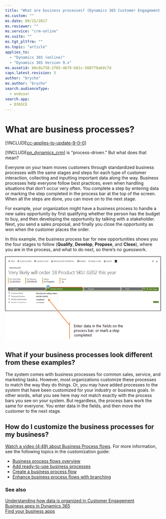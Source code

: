 ```yaml
---
title: "What are business processes? (Dynamics 365 Customer Engagement) | MicrosoftDocs"
ms.custom: ""
ms.date: 09/15/2017
ms.reviewer: ""
ms.service: "crm-online"
ms.suite: ""
ms.tgt_pltfrm: ""
ms.topic: "article"
applies_to: 
  - "Dynamics 365 (online)"
  - "Dynamics 365 Version 9.x"
ms.assetid: b0c0a758-2f03-4679-b81c-560779a6dc7d
caps.latest.revision: 5
author: "brycho"
ms.author: "brycho"
search.audienceType: 
  - enduser
search.app: 
  - D365CE
---
```

# What are business processes?

[!INCLUDE[cc-applies-to-update-9-0-0](../includes/cc_applies_to_update_9_0_0.md)]

[!INCLUDE[pn_dynamics_crm](../includes/pn-dynamics-crm.md)] is “process-driven.” But what does that mean?  
  
 Everyone on your team moves customers through standardized business processes with the same stages and steps for each type of customer interaction, collecting and inputting important data along the way. Business processes help everyone follow best practices, even when handling situations that don’t occur very often. You complete a step by entering data or marking the step completed in the process bar at the top of the screen. When all the steps are done, you can move on to the next stage.  
  
 For example, your organization might have a business process to handle a new sales opportunity by first qualifying whether the person has the budget to buy, and then developing the opportunity by talking with a stakeholder. Next, you send a sales proposal, and finally you close the opportunity as won when the customer places the order.  
  
 In this example, the business process bar for new opportunities shows you the four stages to follow (**Qualify**, **Develop**, **Propose**, and **Close**), where you are in the process, and what to do next, so there’s no guesswork.  
  
 ![What is a business process](media/what-is-a-business-process.png "What is a business process")  
  
## What if your business processes look different from these examples?  
 The system comes with business processes for common sales, service, and marketing tasks. However, most organizations customize these processes to match the way they do things. Or, you may have added processes to the system that have been customized for your industry or business goals. In other words, what you see here may not match exactly with the process bars you see on your system. But regardless, the process bars work the same for everyone. You enter data in the fields, and then move the customer to the next stage.

## How do I customize the business processes for my business?
[Watch a video (4:49) about Business Process flows](https://go.microsoft.com/fwlink/p/?linkid=842226). For more information, see the following topics in the customization guide:
- [Business process flows overview](../customize/business-process-flows-overview.md)
- [Add ready-to-use business processes](../customize/add-ready-use-business-processes.md)
- [Create a business process flow](../customize/create-business-process-flow.md)   
- [Enhance business process flows with branching](../customize/enhance-business-process-flows-branching.md) 
  
### See also  
 [Understanding how data is organized in Customer Engagement](../basics/how-data-organized.md)   
 [Business apps in Dynamics 365](../basics/business-apps-dynamics-365.md)   
 [Find your business apps](../basics/where-find-business-apps.md)   
